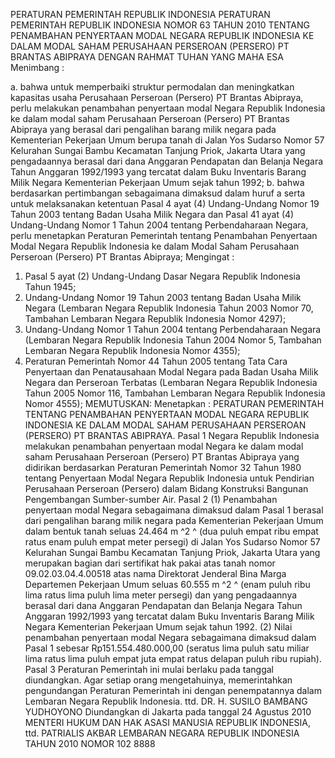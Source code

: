  PERATURAN PEMERINTAH REPUBLIK INDONESIA PERATURAN PEMERINTAH REPUBLIK INDONESIA NOMOR 63 TAHUN 2010 TENTANG PENAMBAHAN PENYERTAAN MODAL NEGARA REPUBLIK INDONESIA KE DALAM MODAL SAHAM PERUSAHAAN PERSEROAN (PERSERO) PT BRANTAS ABIPRAYA
DENGAN RAHMAT TUHAN YANG MAHA ESA
Menimbang :

a. bahwa untuk memperbaiki struktur permodalan dan meningkatkan kapasitas usaha Perusahaan Perseroan (Persero) PT Brantas Abipraya, perlu melakukan penambahan penyertaan modal Negara Republik Indonesia ke dalam modal saham Perusahaan Perseroan (Persero) PT Brantas Abipraya yang berasal dari pengalihan barang milik negara pada Kementerian Pekerjaan Umum berupa tanah di Jalan Yos Sudarso Nomor 57 Kelurahan Sungai Bambu Kecamatan Tanjung Priok, Jakarta Utara yang pengadaannya berasal dari dana Anggaran Pendapatan dan Belanja Negara Tahun Anggaran 1992/1993 yang tercatat dalam Buku Inventaris Barang Milik Negara Kementerian Pekerjaan Umum sejak tahun 1992;
b. bahwa berdasarkan pertimbangan sebagaimana dimaksud dalam huruf a serta untuk melaksanakan ketentuan Pasal 4 ayat (4) Undang-Undang Nomor 19 Tahun 2003 tentang Badan Usaha Milik Negara dan Pasal 41 ayat (4) Undang-Undang Nomor 1 Tahun 2004 tentang Perbendaharaan Negara, perlu menetapkan Peraturan Pemerintah tentang Penambahan Penyertaan Modal Negara Republik Indonesia ke dalam Modal Saham Perusahaan Perseroan (Persero) PT Brantas Abipraya;
Mengingat :

1. Pasal 5 ayat (2) Undang-Undang Dasar Negara Republik Indonesia Tahun 1945;
2. Undang-Undang Nomor 19 Tahun 2003 tentang Badan Usaha Milik Negara (Lembaran Negara Republik Indonesia Tahun 2003 Nomor 70, Tambahan Lembaran Negara Republik Indonesia Nomor 4297);
3. Undang-Undang Nomor 1 Tahun 2004 tentang Perbendaharaan Negara (Lembaran Negara Republik Indonesia Tahun 2004 Nomor 5, Tambahan Lembaran Negara Republik Indonesia Nomor 4355);
4. Peraturan Pemerintah Nomor 44 Tahun 2005 tentang Tata Cara Penyertaan dan Penatausahaan Modal Negara pada Badan Usaha Milik Negara dan Perseroan Terbatas (Lembaran Negara Republik Indonesia Tahun 2005 Nomor 116, Tambahan Lembaran Negara Republik Indonesia Nomor 4555);
MEMUTUSKAN:
 Menetapkan : PERATURAN PEMERINTAH TENTANG PENAMBAHAN PENYERTAAN MODAL NEGARA REPUBLIK INDONESIA KE DALAM MODAL SAHAM PERUSAHAAN PERSEROAN (PERSERO) PT BRANTAS ABIPRAYA.
Pasal 1
Negara Republik Indonesia melakukan penambahan penyertaan modal Negara ke dalam modal saham Perusahaan Perseroan (Persero) PT Brantas Abipraya yang didirikan berdasarkan Peraturan Pemerintah Nomor 32 Tahun 1980 tentang Penyertaan Modal Negara Republik Indonesia untuk Pendirian Perusahaan Perseroan (Persero) dalam Bidang Konstruksi Bangunan Pengembangan Sumber-sumber Air.
Pasal 2
(1) Penambahan penyertaan modal Negara sebagaimana dimaksud dalam Pasal 1 berasal dari pengalihan barang milik negara pada Kementerian Pekerjaan Umum dalam bentuk tanah seluas 24.464 m ^2 ^ (dua puluh empat ribu empat ratus enam puluh empat meter persegi) di Jalan Yos Sudarso Nomor 57 Kelurahan Sungai Bambu Kecamatan Tanjung Priok, Jakarta Utara yang merupakan bagian dari sertifikat hak pakai atas tanah nomor 09.02.03.04.4.00518 atas nama Direktorat Jenderal Bina Marga Departemen Pekerjaan Umum seluas 60.555 m ^2 ^ (enam puluh ribu lima ratus lima puluh lima meter persegi) dan yang pengadaannya berasal dari dana Anggaran Pendapatan dan Belanja Negara Tahun Anggaran 1992/1993 yang tercatat dalam Buku Inventaris Barang Milik Negara Kementerian Pekerjaan Umum sejak tahun 1992.
(2) Nilai penambahan penyertaan modal Negara sebagaimana dimaksud dalam Pasal 1 sebesar Rp151.554.480.000,00 (seratus lima puluh satu miliar lima ratus lima puluh empat juta empat ratus delapan puluh ribu rupiah).
Pasal 3
Peraturan Pemerintah ini mulai berlaku pada tanggal diundangkan.
Agar setiap orang mengetahuinya, memerintahkan pengundangan Peraturan Pemerintah ini dengan penempatannya dalam Lembaran Negara Republik Indonesia. ttd. DR. H. SUSILO BAMBANG YUDHOYONO Diundangkan di Jakarta pada tanggal 24 Agustus 2010 MENTERI HUKUM DAN HAK ASASI MANUSIA REPUBLIK INDONESIA, ttd. PATRIALIS AKBAR LEMBARAN NEGARA REPUBLIK INDONESIA TAHUN 2010 NOMOR 102 8888